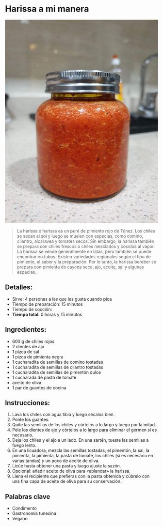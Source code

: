 # Harissa a mi manera

![Harissa a mi manera](https://github.com/anamorph/recettes/blob/main/photos/fr-harissa-a-ma-facon-01.jpg?raw=true)

> La harissa o harissa es un puré de pimiento rojo de Túnez. Los chiles se secan al sol y luego se muelen con especias, como comino, cilantro, alcaravea y tomates secos. Sin embargo, la harissa también se prepara con chiles frescos o chiles mezclados y cocidos al vapor. La harissa se vende generalmente en latas, pero también se puede encontrar en tubos. Existen variedades regionales según el tipo de pimiento, el sabor y la preparación. Por lo tanto, la harissa bereber se prepara con pimienta de cayena seca, ajo, aceite, sal y algunas especias. 

## Detalles:
* Sirve: 4 personas a las que les gusta cuando pica
* Tiempo de preparación: 15 minutos
* Tiempo de cocción:
* **Tiempo total**: 0 horas y 15 minutos

## Ingredientes:
* 600 g de chiles rojos
* 2 dientes de ajo
* 1 pizca de sal
* 1 pizca de pimienta negra
* 1 cucharadita de semillas de comino tostadas
* 1 cucharadita de semillas de cilantro tostadas
* 1 cucharadita de semillas de pimentón dulce
* 1 cucharada de pasta de tomate
* aceite de oliva
* 1 par de guantes de cocina

## Instrucciones:
1. Lava los chiles con agua tibia y luego sécalos bien.
1. Ponte los guantes.
1. Quite las semillas de los chiles y córtelos a lo largo y luego por la mitad.
1. Pele los dientes de ajo y córtelos a lo largo para eliminar el germen si es necesario.
1. Deja los chiles y el ajo a un lado. En una sartén, tueste las semillas a fuego lento.
1. En una licuadora, mezcla las semillas tostadas, el pimentón, la sal, la pimienta, la pimienta, la pasta de tomate, los chiles (si es necesario en varias tandas) y un poco de aceite de oliva.
1. Licúe hasta obtener una pasta y luego ajuste la sazón. 
1. Opcional: añadir aceite de oliva para «ablandar» la harissa.
1. Llena el recipiente que prefieras con la pasta obtenida y cúbrelo con una fina capa de aceite de oliva para su conservación.

## Palabras clave
* Condimento
* Gastronomía tunecina
* Vegano